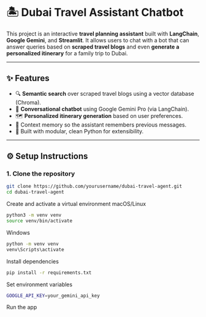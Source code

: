 # 🏝️ Dubai Travel Assistant Chatbot

This project is an interactive **travel planning assistant** built with **LangChain**, **Google Gemini**, and **Streamlit**. It allows users to chat with a bot that can answer queries based on **scraped travel blogs** and even **generate a personalized itinerary** for a family trip to Dubai.

---

## ✨ Features

- 🔍 **Semantic search** over scraped travel blogs using a vector database (Chroma).
- 💬 **Conversational chatbot** using Google Gemini Pro (via LangChain).
- 🗺️ **Personalized itinerary generation** based on user preferences.
- 🧠 Context memory so the assistant remembers previous messages.
- 🧾 Built with modular, clean Python for extensibility.

---

## ⚙️ Setup Instructions

### 1. Clone the repository
```bash
git clone https://github.com/yourusername/dubai-travel-agent.git
cd dubai-travel-agent
```

Create and activate a virtual environment
macOS/Linux
```bash
python3 -m venv venv
source venv/bin/activate
```

Windows
```bash
python -m venv venv
venv\Scripts\activate
```

Install dependencies
```bash
pip install -r requirements.txt
```

 Set environment variables
 ```bash
GOOGLE_API_KEY=your_gemini_api_key
```

Run the app
```bash
```
